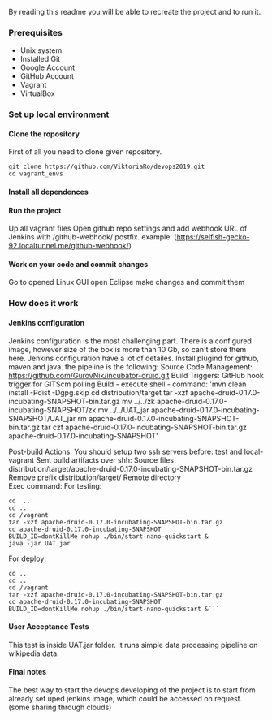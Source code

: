 By reading this readme you will be able to recreate the project and to run it.

### Prerequisites
- Unix system
- Installed Git 
- Google Account
- GitHub Account
- Vagrant
- VirtualBox

### Set up local environment

#### Clone the ropository
First of all you need to clone given repository.

``` 
git clone https://github.com/ViktoriaRo/devops2019.git
cd vagrant_envs
```

#### Install all dependences

#### Run the project
Up all vagrant files
Open github repo settings and add webhook URL of Jenkins with /github-webhook/ postfix. 
example: (https://selfish-gecko-92.localtunnel.me/github-webhook/)

#### Work on your code and commit changes
Go to opened Linux GUI open Eclipse make changes and commit them
### How does it work

#### Jenkins configuration
Jenkins configuration is the most challenging part. There is a configured image, however size of the box is more than 10 Gb, so can't store them here. Jenkins configuration have a lot of detailes. 
Install plugind for github, maven and java.
the pipeline is the following:
Source Code Management: https://github.com/GurovNik/incubator-druid.git
Build Triggers: GitHub hook trigger for GITScm polling
Build - execute shell - command: 
'mvn clean install -Pdist -Dgpg.skip
cd distribution/target
tar -xzf apache-druid-0.17.0-incubating-SNAPSHOT-bin.tar.gz
mv ../../zk apache-druid-0.17.0-incubating-SNAPSHOT/zk
mv ../../UAT_jar apache-druid-0.17.0-incubating-SNAPSHOT/UAT_jar
rm apache-druid-0.17.0-incubating-SNAPSHOT-bin.tar.gz
tar czf apache-druid-0.17.0-incubating-SNAPSHOT-bin.tar.gz apache-druid-0.17.0-incubating-SNAPSHOT'

Post-build Actions:
You should setup two ssh servers before: test and local-vagrant
Sent build artifacts over shh:
Source files		distribution/target/apache-druid-0.17.0-incubating-SNAPSHOT-bin.tar.gz
Remove prefix		distribution/target/
Remote directory		
Exec command:
For testing:
``` 
cd  ..
cd ..
cd /vagrant
tar -xzf apache-druid-0.17.0-incubating-SNAPSHOT-bin.tar.gz
cd apache-druid-0.17.0-incubating-SNAPSHOT
BUILD_ID=dontKillMe nohup ./bin/start-nano-quickstart &
java -jar UAT.jar
```
For deploy:
```
cd ..
cd ..
cd /vagrant
tar -xzf apache-druid-0.17.0-incubating-SNAPSHOT-bin.tar.gz
cd apache-druid-0.17.0-incubating-SNAPSHOT
BUILD_ID=dontKillMe nohup ./bin/start-nano-quickstart &```
```
#### User Acceptance Tests
This test is inside  UAT.jar folder. It runs simple data processing pipeline on wikipedia data.

#### Final notes
The best way to start the devops developing of the project is to start from already set uped jenkins image, which could be accessed on request. (some sharing through clouds)
